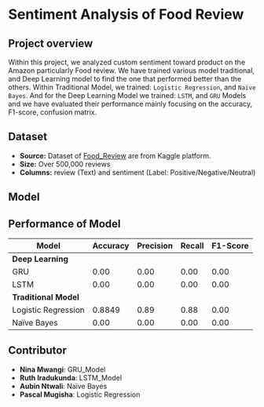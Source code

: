 # Sentiment Analysis of Food Review
## Project overview
Within this project, we analyzed custom sentiment toward product on the Amazon particularly Food review. We have trained various model traditional, and Deep Learning model to find the one that performed better than the others. Within Traditional Model, we trained: ```Logistic Regression```, and ```Naïve Bayes```. And for the Deep Learning Model we trained: ```LSTM```, and ```GRU``` Models and we have evaluated their performance mainly focusing on the accuracy, F1-score, confusion matrix.

## Dataset
- **Source:** Dataset of [Food_Review](https://www.kaggle.com/datasets/snap/amazon-fine-food-reviews) are from Kaggle platform.
- **Size:** Over 500,000 reviews
- **Columns:** review (Text) and sentiment (Label: Positive/Negative/Neutral)

## Model

## Performance of Model

| **Model**              | **Accuracy** | **Precision** | **Recall** | **F1-Score** |
|--------------------|----------|-----------|--------|----------|
| **Deep Learning**                                                |
| GRU                | 0.00    | 0.00      | 0.00   | 0.00     |
| LSTM               | 0.00    | 0.00      | 0.00   | 0.00     |
| **Traditional Model**                                             |
| Logistic Regression| 0.8849   | 0.89      | 0.88   | 0.00     |
| Naïve Bayes        | 0.00   | 0.00      | 0.00   | 0.00     |


## Contributor
* **Nina Mwangi**: GRU_Model
* **Ruth Iradukunda**: LSTM_Model
* **Aubin Ntwali**: Naïve Bayes
* **Pascal Mugisha**: Logistic Regression


